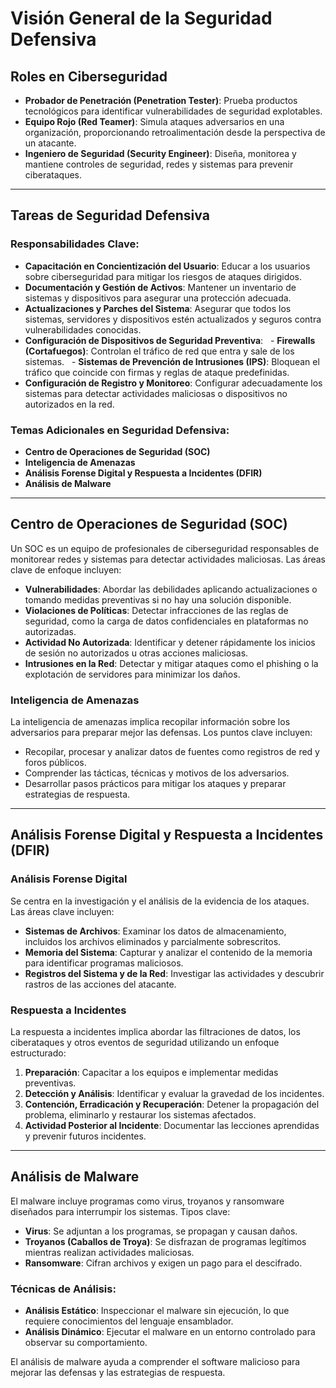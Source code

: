 # Visión General de la Seguridad Defensiva

## Roles en Ciberseguridad

- **Probador de Penetración (Penetration Tester)**: Prueba productos tecnológicos para identificar vulnerabilidades de seguridad explotables.
- **Equipo Rojo (Red Teamer)**: Simula ataques adversarios en una organización, proporcionando retroalimentación desde la perspectiva de un atacante.
- **Ingeniero de Seguridad (Security Engineer)**: Diseña, monitorea y mantiene controles de seguridad, redes y sistemas para prevenir ciberataques.

---

## Tareas de Seguridad Defensiva

### Responsabilidades Clave:
- **Capacitación en Concientización del Usuario**: Educar a los usuarios sobre ciberseguridad para mitigar los riesgos de ataques dirigidos.
- **Documentación y Gestión de Activos**: Mantener un inventario de sistemas y dispositivos para asegurar una protección adecuada.
- **Actualizaciones y Parches del Sistema**: Asegurar que todos los sistemas, servidores y dispositivos estén actualizados y seguros contra vulnerabilidades conocidas.
- **Configuración de Dispositivos de Seguridad Preventiva**:
  - **Firewalls (Cortafuegos)**: Controlan el tráfico de red que entra y sale de los sistemas.
  - **Sistemas de Prevención de Intrusiones (IPS)**: Bloquean el tráfico que coincide con firmas y reglas de ataque predefinidas.
- **Configuración de Registro y Monitoreo**: Configurar adecuadamente los sistemas para detectar actividades maliciosas o dispositivos no autorizados en la red.

### Temas Adicionales en Seguridad Defensiva:
- **Centro de Operaciones de Seguridad (SOC)**
- **Inteligencia de Amenazas**
- **Análisis Forense Digital y Respuesta a Incidentes (DFIR)**
- **Análisis de Malware**

---

## Centro de Operaciones de Seguridad (SOC)

Un SOC es un equipo de profesionales de ciberseguridad responsables de monitorear redes y sistemas para detectar actividades maliciosas. Las áreas clave de enfoque incluyen:

- **Vulnerabilidades**: Abordar las debilidades aplicando actualizaciones o tomando medidas preventivas si no hay una solución disponible.
- **Violaciones de Políticas**: Detectar infracciones de las reglas de seguridad, como la carga de datos confidenciales en plataformas no autorizadas.
- **Actividad No Autorizada**: Identificar y detener rápidamente los inicios de sesión no autorizados u otras acciones maliciosas.
- **Intrusiones en la Red**: Detectar y mitigar ataques como el phishing o la explotación de servidores para minimizar los daños.

### Inteligencia de Amenazas
La inteligencia de amenazas implica recopilar información sobre los adversarios para preparar mejor las defensas. Los puntos clave incluyen:
- Recopilar, procesar y analizar datos de fuentes como registros de red y foros públicos.
- Comprender las tácticas, técnicas y motivos de los adversarios.
- Desarrollar pasos prácticos para mitigar los ataques y preparar estrategias de respuesta.

---

## Análisis Forense Digital y Respuesta a Incidentes (DFIR)

### Análisis Forense Digital
Se centra en la investigación y el análisis de la evidencia de los ataques. Las áreas clave incluyen:
- **Sistemas de Archivos**: Examinar los datos de almacenamiento, incluidos los archivos eliminados y parcialmente sobrescritos.
- **Memoria del Sistema**: Capturar y analizar el contenido de la memoria para identificar programas maliciosos.
- **Registros del Sistema y de la Red**: Investigar las actividades y descubrir rastros de las acciones del atacante.

### Respuesta a Incidentes
La respuesta a incidentes implica abordar las filtraciones de datos, los ciberataques y otros eventos de seguridad utilizando un enfoque estructurado:
1. **Preparación**: Capacitar a los equipos e implementar medidas preventivas.
2. **Detección y Análisis**: Identificar y evaluar la gravedad de los incidentes.
3. **Contención, Erradicación y Recuperación**: Detener la propagación del problema, eliminarlo y restaurar los sistemas afectados.
4. **Actividad Posterior al Incidente**: Documentar las lecciones aprendidas y prevenir futuros incidentes.

---

## Análisis de Malware

El malware incluye programas como virus, troyanos y ransomware diseñados para interrumpir los sistemas. Tipos clave:
- **Virus**: Se adjuntan a los programas, se propagan y causan daños.
- **Troyanos (Caballos de Troya)**: Se disfrazan de programas legítimos mientras realizan actividades maliciosas.
- **Ransomware**: Cifran archivos y exigen un pago para el descifrado.

### Técnicas de Análisis:
- **Análisis Estático**: Inspeccionar el malware sin ejecución, lo que requiere conocimientos del lenguaje ensamblador.
- **Análisis Dinámico**: Ejecutar el malware en un entorno controlado para observar su comportamiento.

El análisis de malware ayuda a comprender el software malicioso para mejorar las defensas y las estrategias de respuesta.
